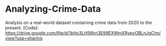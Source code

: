 # Analyzing-Crime-Data
Analysis on a real-world dataset containing crime data from 2020 to the present. 
[Code]: https://drive.google.com/file/d/1kHo3LH56hn3E99EXWmXRypvOBLnJgCjm/view?usp=sharing
